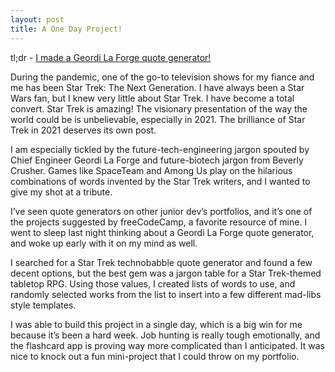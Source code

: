 ```yaml
---
layout: post
title: A One Day Project!
---
```


tl;dr - [I made a Geordi La Forge quote generator!](https://lenniecottrell.github.io/geordi-quote-gen/)

During the pandemic, one of the go-to television shows for my fiance and me has been Star Trek: The Next Generation. I have always been a Star Wars fan, but I knew very little about Star Trek. I have become a total convert. Star Trek is amazing! The visionary presentation of the way the world could be is unbelievable, especially in 2021. The brilliance of Star Trek in 2021 deserves its own post.

I am especially tickled by the future-tech-engineering jargon spouted by Chief Engineer Geordi La Forge and future-biotech jargon from Beverly Crusher. Games like SpaceTeam and Among Us play on the hilarious combinations of words invented by the Star Trek writers, and I wanted to give my shot at a tribute.

I’ve seen quote generators on other junior dev’s portfolios, and it’s one of the projects suggested by freeCodeCamp, a favorite resource of mine. I went to sleep last night thinking about a Geordi La Forge quote generator, and woke up early with it on my mind as well.

I searched for a Star Trek technobabble quote generator and found a few decent options, but the best gem was a jargon table for a Star Trek-themed tabletop RPG. Using those values, I created lists of words to use, and randomly selected works from the list to insert into a few different mad-libs style templates.

I was able to build this project in a single day, which is a big win for me because it’s been a hard week. Job hunting is really tough emotionally, and the flashcard app is proving way more complicated than I anticipated. It was nice to knock out a fun mini-project that I could throw on my portfolio.
